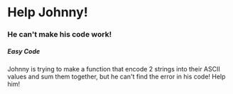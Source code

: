 # Help Johnny!
### He can't make his code work!
##### Easy Code

Johnny is trying to make a function that encode 2 strings into their ASCII values and sum them together, but he can't find the error in his code! Help him!